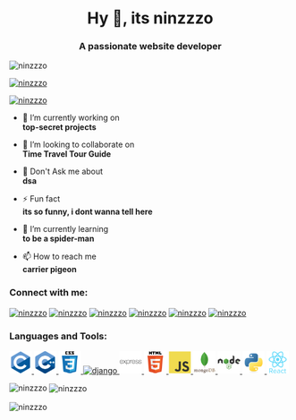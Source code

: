 <h1 align="center">Hy 👋, its ninzzzo</h1>
<h3 align="center">A passionate website developer</h3>

<p align="left"> <img src="https://komarev.com/ghpvc/?username=ninzzzo&label=Profile%20views&color=0e75b6&style=flat" alt="ninzzzo" /> </p>

<p align="left"> <a href="https://github.com/ryo-ma/github-profile-trophy"><img src="https://github-profile-trophy.vercel.app/?username=ninzzzo" alt="ninzzzo" /></a> </p>

<p align="left"> <a href="https://twitter.com/ninzzzo" target="blank"><img src="https://img.shields.io/twitter/follow/ninzzzo?logo=twitter&style=for-the-badge" alt="ninzzzo" /></a> </p>

- 🔭 I’m currently working on <br>**top-secret projects**

- 👯 I’m looking to collaborate on <br>**Time Travel Tour Guide**

- 💬 Don't Ask me about <br>**dsa**

- ⚡ Fun fact <br>**its so funny, i dont wanna tell here**

- 🌱 I’m currently learning <br>**to be a spider-man**

- 📫 How to reach me <br>**carrier pigeon**



<h3 align="left">Connect with me:</h3>
<p align="left">
<a href="https://twitter.com/ninzzzo" target="blank"><img align="center" src="https://raw.githubusercontent.com/rahuldkjain/github-profile-readme-generator/master/src/images/icons/Social/twitter.svg" alt="ninzzzo" height="30" width="40" /></a>
<a href="https://linkedin.com/in/ninzzzo" target="blank"><img align="center" src="https://raw.githubusercontent.com/rahuldkjain/github-profile-readme-generator/master/src/images/icons/Social/linked-in-alt.svg" alt="ninzzzo" height="30" width="40" /></a>
<a href="https://codesandbox.com/ninzzzo" target="blank"><img align="center" src="https://raw.githubusercontent.com/rahuldkjain/github-profile-readme-generator/master/src/images/icons/Social/codesandbox.svg" alt="ninzzzo" height="30" width="40" /></a>
<a href="https://instagram.com/ninzzzo" target="blank"><img align="center" src="https://raw.githubusercontent.com/rahuldkjain/github-profile-readme-generator/master/src/images/icons/Social/instagram.svg" alt="ninzzzo" height="30" width="40" /></a>
<a href="https://www.youtube.com/c/ninzzzo" target="blank"><img align="center" src="https://raw.githubusercontent.com/rahuldkjain/github-profile-readme-generator/master/src/images/icons/Social/youtube.svg" alt="ninzzzo" height="30" width="40" /></a>
<a href="https://www.leetcode.com/ninzzzo" target="blank"><img align="center" src="https://raw.githubusercontent.com/rahuldkjain/github-profile-readme-generator/master/src/images/icons/Social/leet-code.svg" alt="ninzzzo" height="30" width="40" /></a>
</p>

<h3 align="left">Languages and Tools:</h3>
<p align="left"> <a href="https://www.cprogramming.com/" target="_blank" rel="noreferrer"> <img src="https://raw.githubusercontent.com/devicons/devicon/master/icons/c/c-original.svg" alt="c" width="40" height="40"/> </a> <a href="https://www.w3schools.com/cpp/" target="_blank" rel="noreferrer"> <img src="https://raw.githubusercontent.com/devicons/devicon/master/icons/cplusplus/cplusplus-original.svg" alt="cplusplus" width="40" height="40"/> </a> <a href="https://www.w3schools.com/css/" target="_blank" rel="noreferrer"> <img src="https://raw.githubusercontent.com/devicons/devicon/master/icons/css3/css3-original-wordmark.svg" alt="css3" width="40" height="40"/> </a> <a href="https://www.djangoproject.com/" target="_blank" rel="noreferrer"> <img src="https://cdn.worldvectorlogo.com/logos/django.svg" alt="django" width="40" height="40"/> </a> <a href="https://expressjs.com" target="_blank" rel="noreferrer"> <img src="https://raw.githubusercontent.com/devicons/devicon/master/icons/express/express-original-wordmark.svg" alt="express" width="40" height="40"/> </a> <a href="https://www.w3.org/html/" target="_blank" rel="noreferrer"> <img src="https://raw.githubusercontent.com/devicons/devicon/master/icons/html5/html5-original-wordmark.svg" alt="html5" width="40" height="40"/> </a> <a href="https://developer.mozilla.org/en-US/docs/Web/JavaScript" target="_blank" rel="noreferrer"> <img src="https://raw.githubusercontent.com/devicons/devicon/master/icons/javascript/javascript-original.svg" alt="javascript" width="40" height="40"/> </a> <a href="https://www.mongodb.com/" target="_blank" rel="noreferrer"> <img src="https://raw.githubusercontent.com/devicons/devicon/master/icons/mongodb/mongodb-original-wordmark.svg" alt="mongodb" width="40" height="40"/> </a> <a href="https://nodejs.org" target="_blank" rel="noreferrer"> <img src="https://raw.githubusercontent.com/devicons/devicon/master/icons/nodejs/nodejs-original-wordmark.svg" alt="nodejs" width="40" height="40"/> </a> <a href="https://www.python.org" target="_blank" rel="noreferrer"> <img src="https://raw.githubusercontent.com/devicons/devicon/master/icons/python/python-original.svg" alt="python" width="40" height="40"/> </a> <a href="https://reactjs.org/" target="_blank" rel="noreferrer"> <img src="https://raw.githubusercontent.com/devicons/devicon/master/icons/react/react-original-wordmark.svg" alt="react" width="40" height="40"/> </a> </p>

<p><img align="left" src="https://github-readme-stats.vercel.app/api/top-langs?username=ninzzzo&show_icons=true&locale=en&layout=compact" alt="ninzzzo" /></p>

<p>&nbsp;<img align="center" src="https://github-readme-stats.vercel.app/api?username=ninzzzo&show_icons=true&locale=en" alt="ninzzzo" /></p>

<p><img align="center" src="https://github-readme-streak-stats.herokuapp.com/?user=ninzzzo&" alt="ninzzzo" /></p>

